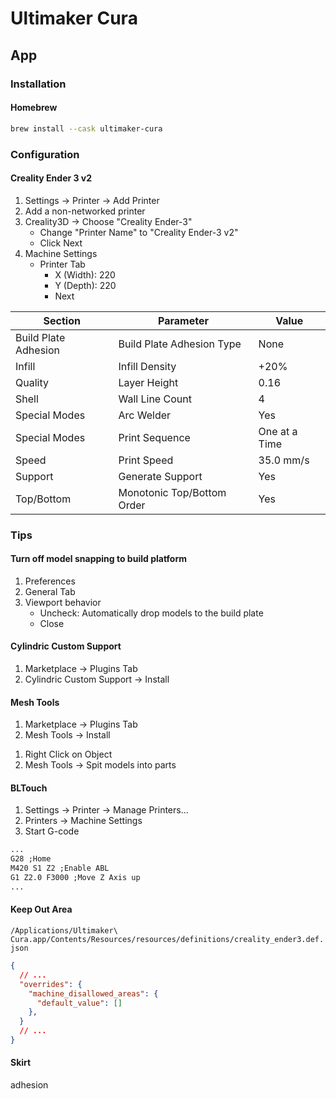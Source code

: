 # Ultimaker Cura

<!--
https://www.domestika.org/en/courses/833-introduction-to-3d-design-and-printing
https://www.udemy.com/course/impressao-3d-um-guia-passo-a-passo-2020/
https://www.udemy.com/course/3d-printing-through-to-painting/
https://www.udemy.com/course/3d-printing-101-the-ultimate-beginners-guide/
https://www.udemy.com/course/how-to-optimize-3d-prints/
https://linkedin.com/learning/additive-manufacturing-optimizing-3d-prints-2/getting-the-most-out-of-your-3d-printer
https://www.coursera.org/lecture/3d-print-hardware/04-02-04-cura-slicer-basics-WJiS5
-->

## App

### Installation

#### Homebrew

```sh
brew install --cask ultimaker-cura
```

### Configuration

#### Creality Ender 3 v2

1. Settings -> Printer -> Add Printer
2. Add a non-networked printer
3. Creality3D -> Choose "Creality Ender-3"
   - Change "Printer Name" to "Creality Ender-3 v2"
   - Click Next
4. Machine Settings
   - Printer Tab
     - X (Width): 220
     - Y (Depth): 220
     - Next

<!--
https://www.youtube.com/watch?v=F6BCra3vW_k&t=36s
https://www.youtube.com/watch?v=wbcB9LT40lE
https://www.youtube.com/watch?v=us8YqV-sJkw
https://www.youtube.com/watch?v=Xkr8YFtMgG4
https://www.youtube.com/watch?v=k-inUpjRVLA
https://www.youtube.com/watch?v=FdnV71HYIEw
https://www.youtube.com/watch?v=tvxugQmhrcc
https://www.youtube.com/watch?v=gSySGU-52Lo
https://www.youtube.com/watch?v=XadcyqoQmrw
-->

| Section | Parameter | Value |
| --- | --- | --- |
| Build Plate Adhesion | Build Plate Adhesion Type | None |
| Infill | Infill Density | +20% |
| Quality | Layer Height | 0.16 |
| Shell | Wall Line Count | 4 |
| Special Modes | Arc Welder | Yes |
| Special Modes | Print Sequence | One at a Time |
| Speed | Print Speed | 35.0 mm/s |
| Support | Generate Support | Yes |
| Top/Bottom | Monotonic Top/Bottom Order | Yes |

### Tips

#### Turn off model snapping to build platform

1. Preferences
2. General Tab
3. Viewport behavior
   - Uncheck: Automatically drop models to the build plate
   - Close

#### Cylindric Custom Support

1. Marketplace -> Plugins Tab
2. Cylindric Custom Support -> Install
<!-- 3.  -->

#### Mesh Tools

1. Marketplace -> Plugins Tab
2. Mesh Tools -> Install
<!-- 3.  -->

1. Right Click on Object
2. Mesh Tools -> Spit models into parts

#### BLTouch

1. Settings -> Printer -> Manage Printers...
2. Printers -> Machine Settings
3. Start G-code

```txt
...
G28 ;Home
M420 S1 Z2 ;Enable ABL
G1 Z2.0 F3000 ;Move Z Axis up
...
```

#### Keep Out Area

`/Applications/Ultimaker\ Cura.app/Contents/Resources/resources/definitions/creality_ender3.def.json`

```json
{
  // ...
  "overrides": {
    "machine_disallowed_areas": {
      "default_value": []
    },
  }
  // ...
}
```

#### Skirt

adhesion
